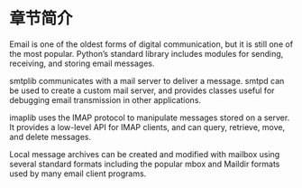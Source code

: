 # 章节简介

Email is one of the oldest forms of digital communication, but it is still one of the most popular. Python’s standard library includes modules for sending, receiving, and storing email messages.

smtplib communicates with a mail server to deliver a message. smtpd can be used to create a custom mail server, and provides classes useful for debugging email transmission in other applications.

imaplib uses the IMAP protocol to manipulate messages stored on a server. It provides a low-level API for IMAP clients, and can query, retrieve, move, and delete messages.

Local message archives can be created and modified with mailbox using several standard formats including the popular mbox and Maildir formats used by many email client programs.